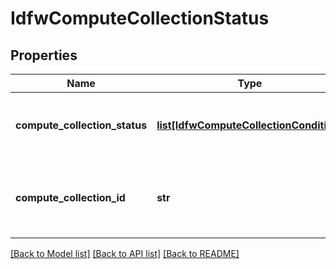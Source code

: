 # IdfwComputeCollectionStatus

## Properties
Name | Type | Description | Notes
------------ | ------------- | ------------- | -------------
**compute_collection_status** | [**list[IdfwComputeCollectionCondition]**](IdfwComputeCollectionCondition.md) | IDFW enabled compute collection status. | [optional] 
**compute_collection_id** | **str** | IDFW compute collection ID connected to VC. | 

[[Back to Model list]](../README.md#documentation-for-models) [[Back to API list]](../README.md#documentation-for-api-endpoints) [[Back to README]](../README.md)

